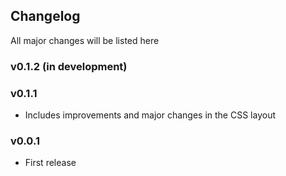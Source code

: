 ## Changelog

All major changes will be listed here

### v0.1.2 (in development)

### v0.1.1
- Includes improvements and major changes in the CSS layout

### v0.0.1
- First release
